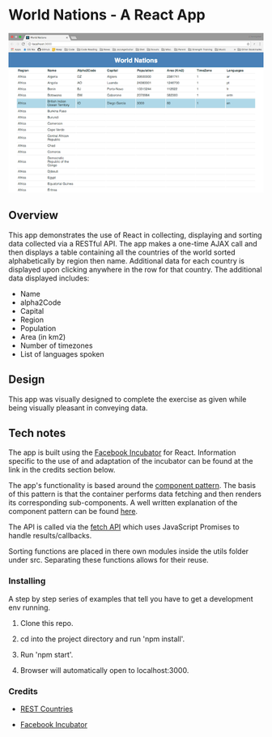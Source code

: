 # World Nations - A React App

![screenshot](/public/assets/WorldNations.png "screenshot")


## Overview

This app demonstrates the use of React in collecting, displaying and sorting data collected via a RESTful API. The app makes a one-time AJAX call and then displays a table containing all the countries of the world sorted alphabetically by region then name. Additional data for each country is displayed upon clicking anywhere in the row for that country. The additional data displayed includes:

* Name
* alpha2Code
* Capital
* Region
* Population
* Area (in km2)
* Number of timezones
* List of languages spoken


## Design

This app was visually designed to complete the exercise as given while being visually pleasant in conveying data.


## Tech notes

The app is built using the [Facebook Incubator](https://github.com/facebookincubator/create-react-app) for React. Information specific to the use of and adaptation of the incubator can be found at the link in the credits section below.

The app's functionality is based around the [component pattern](http://reactpatterns.com/#container-component). The basis of this pattern is that the container performs data fetching and then renders its corresponding sub-components. A well written explanation of the component pattern can be found [here](https://medium.com/@learnreact/container-components-c0e67432e005#.jm3h1gm7e).

The API is called via the [fetch API](https://developer.mozilla.org/en-US/docs/Web/API/Fetch_API/Using_Fetch) which uses JavaScript Promises to handle results/callbacks.

Sorting functions are placed in there own modules inside the utils folder under src. Separating these functions allows for their reuse.


### Installing

A step by step series of examples that tell you have to get a development env running.

1. Clone this repo.

2. cd into the project directory and run 'npm install'.

4. Run 'npm start'.

5. Browser will automatically open to localhost:3000.


### Credits

- [REST Countries](https://restcountries.eu/)

- [Facebook Incubator](https://github.com/facebookincubator/create-react-app)
